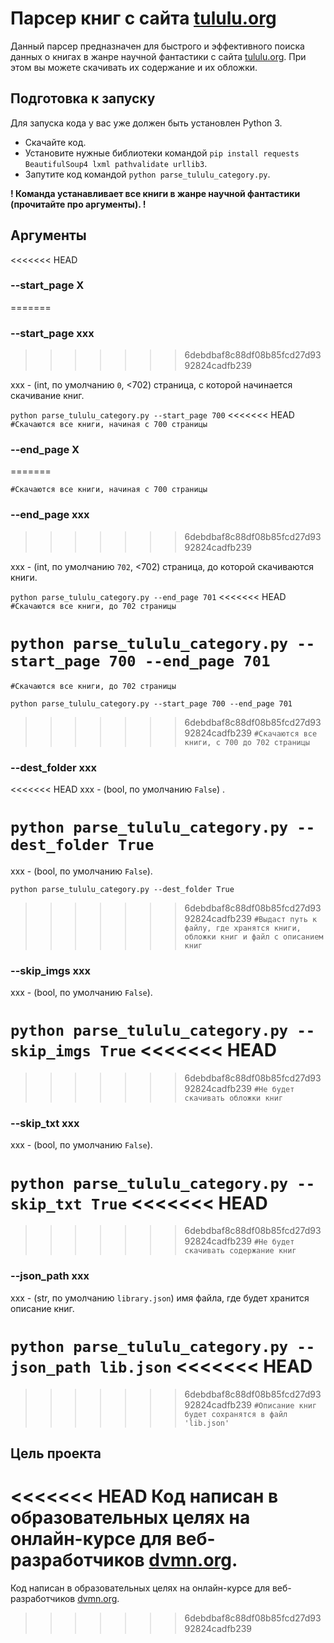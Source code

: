 # Парсер книг с сайта [tululu.org](http://tululu.org/)

Данный парсер предназначен для быстрого и эффективного поиска данных о книгах в жанре научной фантастики с сайта [tululu.org](http://tululu.org/). При этом вы можете скачивать их содержание и их обложки.

## Подготовка к запуску

Для запуска кода у вас уже должен быть установлен Python 3.

- Скачайте код.
- Установите нужные библиотеки командой `pip install requests BeautifulSoup4 lxml pathvalidate urllib3`.
- Запутите код командой `python parse_tululu_category.py`.

**! Команда устанавливает все книги в жанре научной фантастики (прочитайте про аргументы). !**

## Аргументы

<<<<<<< HEAD
### --start_page X
=======
### --start_page xxx
>>>>>>> 6debdbaf8c88df08b85fcd27d9392824cadfb239

xxx - (int, по умолчанию `0`, <702) страница, с которой начинается скачивание книг.

`python parse_tululu_category.py --start_page 700`
<<<<<<< HEAD
`#Скачаются все книги, начиная с 700 страницы`

### --end_page X
=======

`#Скачаются все книги, начиная с 700 страницы`

### --end_page xxx
>>>>>>> 6debdbaf8c88df08b85fcd27d9392824cadfb239

xxx - (int, по умолчанию `702`, <702) страница, до которой скачиваются книги.

`python parse_tululu_category.py --end_page 701`
<<<<<<< HEAD
`#Скачаются все книги, до 702 страницы`

`python parse_tululu_category.py --start_page 700 --end_page 701`
=======

`#Скачаются все книги, до 702 страницы`

`python parse_tululu_category.py --start_page 700 --end_page 701`

>>>>>>> 6debdbaf8c88df08b85fcd27d9392824cadfb239
`#Скачаются все книги, с 700 до 702 страницы`

### --dest_folder xxx

<<<<<<< HEAD
xxx - (bool, по умолчанию `False`) .

`python parse_tululu_category.py --dest_folder True`
=======
xxx - (bool, по умолчанию `False`).

`python parse_tululu_category.py --dest_folder True`

>>>>>>> 6debdbaf8c88df08b85fcd27d9392824cadfb239
`#Выдаст путь к файлу, где хранятся книги, обложки книг и файл с описанием книг`

### --skip_imgs xxx

xxx - (bool, по умолчанию `False`).

`python parse_tululu_category.py --skip_imgs True`
<<<<<<< HEAD
=======

>>>>>>> 6debdbaf8c88df08b85fcd27d9392824cadfb239
`#Не будет скачивать обложки книг`

### --skip_txt xxx

xxx - (bool, по умолчанию `False`).

`python parse_tululu_category.py --skip_txt True`
<<<<<<< HEAD
=======

>>>>>>> 6debdbaf8c88df08b85fcd27d9392824cadfb239
`#Не будет скачивать содержание книг`

### --json_path xxx

xxx - (str, по умолчанию `library.json`) имя файла, где будет хранится описание книг.

`python parse_tululu_category.py --json_path lib.json`
<<<<<<< HEAD
=======

>>>>>>> 6debdbaf8c88df08b85fcd27d9392824cadfb239
`#Описание книг будет сохранятся в файл 'lib.json'`

## Цель проекта

<<<<<<< HEAD
Код написан в образовательных целях на онлайн-курсе для веб-разработчиков [dvmn.org](https://dvmn.org/).
=======
Код написан в образовательных целях на онлайн-курсе для веб-разработчиков [dvmn.org](https://dvmn.org/).
>>>>>>> 6debdbaf8c88df08b85fcd27d9392824cadfb239
